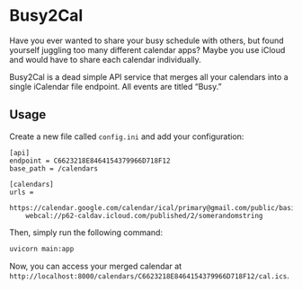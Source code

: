 # Busy2Cal

Have you ever wanted to share your busy schedule with others, but found yourself juggling too many different calendar apps? Maybe you use iCloud and would have to share each calendar individually.

Busy2Cal is a dead simple API service that merges all your calendars into a single iCalendar file endpoint. All events are titled “Busy.”

## Usage

Create a new file called `config.ini` and add your configuration:

```
[api]
endpoint = C6623218E8464154379966D718F12
base_path = /calendars

[calendars]
urls =
    https://calendar.google.com/calendar/ical/primary@gmail.com/public/basic.ics
    webcal://p62-caldav.icloud.com/published/2/somerandomstring
```

Then, simply run the following command:

```bash
uvicorn main:app
```

Now, you can access your merged calendar at `http://localhost:8000/calendars/C6623218E8464154379966D718F12/cal.ics`.
